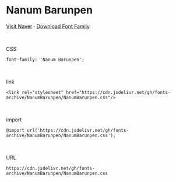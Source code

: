 # Nanum Barunpen

[Visit Naver](https://hangeul.naver.com/font) · [Download Font Family](https://cdn.jsdelivr.net/gh/fonts-archive/NanumBarunpen/NanumBarunpen.zip)

&nbsp;

CSS

```
font-family: 'Nanum Barunpen';
```

&nbsp;

link

```
<link rel="stylesheet" href="https://cdn.jsdelivr.net/gh/fonts-archive/NanumBarunpen/NanumBarunpen.css"/>
```

&nbsp;

import

```
@import url('https://cdn.jsdelivr.net/gh/fonts-archive/NanumBarunpen/NanumBarunpen.css');
```

&nbsp;

URL

```
https://cdn.jsdelivr.net/gh/fonts-archive/NanumBarunpen/NanumBarunpen.css
```

